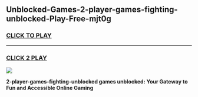 
## Unblocked-Games-2-player-games-fighting-unblocked-Play-Free-mjt0g
<h3>
<a href="https://premium76.site?title=2-player-games-fighting-unblocked&ref=18A1">CLICK TO PLAY</a></h3>
<hr>

<h3>
<a href="https://premium76.site?title=2-player-games-fighting-unblocked&ref=18A1">CLICK 2 PLAY</a>
  
</h3>

<a href="https://premium76.site?title=2-player-games-fighting-unblocked&ref=18A1"><img src="https://clearcache.store/games.png"></a>


**2-player-games-fighting-unblocked games unblocked: Your Gateway to Fun and Accessible Online Gaming**
